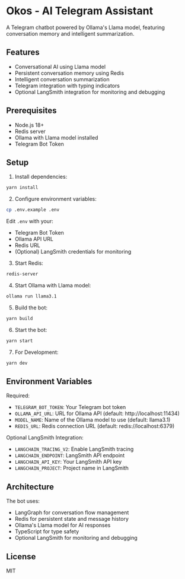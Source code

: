 # Okos - AI Telegram Assistant

A Telegram chatbot powered by Ollama's Llama model, featuring conversation memory and intelligent summarization.

## Features

- Conversational AI using Llama model
- Persistent conversation memory using Redis
- Intelligent conversation summarization
- Telegram integration with typing indicators
- Optional LangSmith integration for monitoring and debugging

## Prerequisites

- Node.js 18+
- Redis server
- Ollama with Llama model installed
- Telegram Bot Token

## Setup

1. Install dependencies:

```bash
yarn install
```

2. Configure environment variables:

```bash
cp .env.example .env
```

Edit `.env` with your:

- Telegram Bot Token
- Ollama API URL
- Redis URL
- (Optional) LangSmith credentials for monitoring

3. Start Redis:

```bash
redis-server
```

4. Start Ollama with Llama model:

```bash
ollama run llama3.1
```

5. Build the bot:

```bash
yarn build
```

6. Start the bot:

```bash
yarn start
```

7. For Development:

```bash
yarn dev
```

## Environment Variables

Required:

- `TELEGRAM_BOT_TOKEN`: Your Telegram bot token
- `OLLAMA_API_URL`: URL for Ollama API (default: http://localhost:11434)
- `MODEL_NAME`: Name of the Ollama model to use (default: llama3.1)
- `REDIS_URL`: Redis connection URL (default: redis://localhost:6379)

Optional LangSmith Integration:

- `LANGCHAIN_TRACING_V2`: Enable LangSmith tracing
- `LANGCHAIN_ENDPOINT`: LangSmith API endpoint
- `LANGCHAIN_API_KEY`: Your LangSmith API key
- `LANGCHAIN_PROJECT`: Project name in LangSmith

## Architecture

The bot uses:

- LangGraph for conversation flow management
- Redis for persistent state and message history
- Ollama's Llama model for AI responses
- TypeScript for type safety
- Optional LangSmith for monitoring and debugging

## License

MIT

